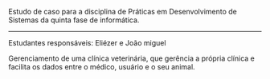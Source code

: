 Estudo de caso para a disciplina de Práticas em Desenvolvimento de Sistemas da quinta fase de informática.

-------------------------------------------------------------------------

Estudantes responsáveis: Eliézer e João miguel

Gerenciamento de uma clínica veterinária, que gerência a  própria clínica e facilita os dados entre o médico, usuário e o seu animal.